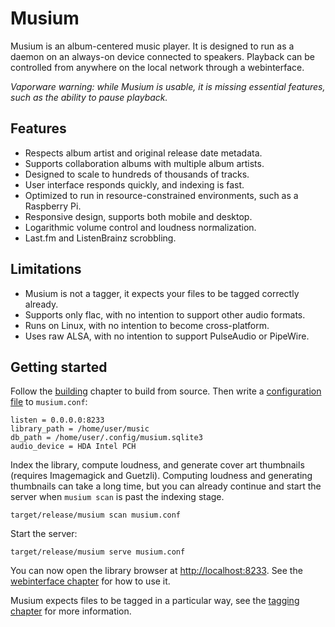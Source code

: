 # Musium

Musium is an album-centered music player. It is designed to run as a daemon on
an always-on device connected to speakers. Playback can be controlled from
anywhere on the local network through a webinterface.

*Vaporware warning: while Musium is usable, it is missing essential features,
such as the ability to pause playback.*

## Features

 * Respects album artist and original release date metadata.
 * Supports collaboration albums with multiple album artists.
 * Designed to scale to hundreds of thousands of tracks.
 * User interface responds quickly, and indexing is fast.
 * Optimized to run in resource-constrained environments, such as a Raspberry Pi.
 * Responsive design, supports both mobile and desktop.
 * Logarithmic volume control and loudness normalization.
 * Last.fm and ListenBrainz scrobbling.

## Limitations

 * Musium is not a tagger, it expects your files to be tagged correctly already.
 * Supports only flac, with no intention to support other audio formats.
 * Runs on Linux, with no intention to become cross-platform.
 * Uses raw <abbr>ALSA</abbr>, with no intention to support PulseAudio or
   PipeWire.

## Getting started

Follow the [building](building.md) chapter to build from source. Then write a
[configuration file](configuration.md) to `musium.conf`:

    listen = 0.0.0.0:8233
    library_path = /home/user/music
    db_path = /home/user/.config/musium.sqlite3
    audio_device = HDA Intel PCH

Index the library, compute loudness, and generate cover art thumbnails (requires
Imagemagick and Guetzli). Computing loudness and generating thumbnails can take
a long time, but you can already continue and start the server when
`musium scan` is past the indexing stage.

    target/release/musium scan musium.conf

Start the server:

    target/release/musium serve musium.conf

You can now open the library browser at <http://localhost:8233>. See the
[webinterface chapter](webinterface.md) for how to use it.

Musium expects files to be tagged in a particular way, see the
[tagging chapter](tagging.md) for more information.
